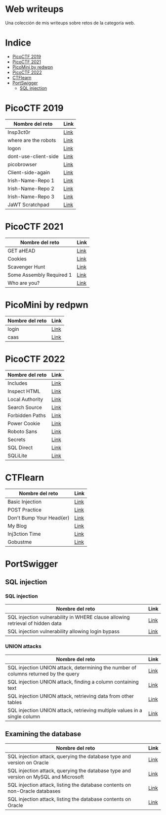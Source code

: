 # Web writeups

Una colección de mis writeups sobre retos de la categoría web.


# Indice

- [PicoCTF 2019](https://github.com/kaniehuest/lepra-web-ctf#picoctf-2019)
- [PicoCTF 2021](https://github.com/kaniehuest/lepra-web-ctf#picoctf-2021)
- [PicoMini by redwpn](https://github.com/kaniehuest/lepra-web-ctf#picomini-by-redpwn)
- [PicoCTF 2022](https://github.com/kaniehuest/lepra-web-ctf#picoctf-2022)
- [CTFlearn](https://github.com/kaniehuest/lepra-web-ctf#ctflearn)
- [PortSwigger](https://github.com/kaniehuest/lepra-web-ctf#portswigger)
	* [SQL injection](https://github.com/kaniehuest/lepra-web-ctf#sql-injection)


# PicoCTF 2019
|Nombre del reto|Link|
|---|---|
|Insp3ct0r|[Link](./picoCTF/picoCTF%202019/Insp3ct0r.md)|
|where are the robots|[Link](./picoCTF/picoCTF%202019/where%20are%20the%20robots.md)|
|logon|[Link](./picoCTF/picoCTF%202019/logon.md)|
|dont-use-client-side|[Link](./picoCTF/picoCTF%202019/dont-use-client-side.md)|
|picobrowser|[Link](./picoCTF/picoCTF%202019/picobrowser.md)|
|Client-side-again|[Link](./picoCTF/picoCTF%202019/client-side-again.md)|
|Irish-Name-Repo 1|[Link](./picoCTF/picoCTF%202019/Irish-Name-Repo%201.md)|
|Irish-Name-Repo 2|[Link](./picoCTF/picoCTF%202019/Irish-Name-Repo%202.md)|
|Irish-Name-Repo 3|[Link](./picoCTF/picoCTF%202019/Irish-Name-Repo%203.md)|
|JaWT Scratchpad|[Link](./picoCTF/picoCTF%202019/JaWT%20Scratchpad.md)|


# PicoCTF 2021
|Nombre del reto|Link|
|---|---|
|GET aHEAD|[Link](./picoCTF/picoCTF%202021/GET%20aHEAD.md)|
|Cookies|[Link](./picoCTF/picoCTF%202021/Cookies.md)|
|Scavenger Hunt|[Link](./picoCTF/picoCTF%202021/Scavenger%20Hunt.md)|
|Some Assembly Required 1|[Link](./picoCTF/picoCTF%202021/Some%20Assembly%20Required%201.md)|
|Who are you?|[Link](./picoCTF%2FpicoCTF%202021%2FWho%20are%20you%3F.md)


# PicoMini by redpwn
|Nombre del reto|Link|
|---|---|
|login|[Link](./picoCTF/picoMini%20by%20redpwn/login.md)|
|caas|[Link](./picoCTF/picoMini%20by%20redpwn/caas.md)|


# PicoCTF 2022
|Nombre del reto|Link|
|---|---|
|Includes|[Link](./picoCTF%2FpicoCTF%202022%2FIncludes.md)|
|Inspect HTML|[Link](./picoCTF%2FpicoCTF%202022%2FInspect%20HTML.md)|
|Local Authority|[Link](./picoCTF%2FpicoCTF%202022%2FLocal%20Authority.md)|
|Search Source|[Link](./picoCTF%2FpicoCTF%202022%2FSearch%20Source.md)|
|Forbidden Paths|[Link](./picoCTF%2FpicoCTF%202022%2FForbidden%20Paths.md)|
|Power Cookie|[Link](./picoCTF%2FpicoCTF%202022%2FPower%20Cookie.md)|
|Roboto Sans|[Link](./picoCTF%2FpicoCTF%202022%2FRoboto%20Sans.md)|
|Secrets|[Link](./picoCTF%2FpicoCTF%202022%2FSecrets.md)|
|SQL Direct|[Link](./picoCTF%2FpicoCTF%202022%2FSQL%20Direct.md)|
|SQLiLite|[Link](./picoCTF%2FpicoCTF%202022%2FSQLiLite.md)|


# CTFlearn
|Nombre del reto|Link|
|---|---|
|Basic Injection|[Link](./CTFlearn/Basic%20Injection.md)|
|POST Practice|[Link](./CTFlearn/POST%20Practice.md)|
|Don't Bump Your Head(er)|[Link](./CTFlearn%2FDon't%20Bump%20Your%20Head(er).md)|
|My Blog|[Link](./CTFlearn%2FMy%20Blog.md)|
|Inj3ction Time|[Link](./CTFlearn%2FInj3ction%20Time.md)|
|Gobustme|[Link](./CTFlearn%2FGobustme.md)|


# PortSwigger

## SQL injection

### SQL injection
|Nombre del reto|Link|
|---|---|
|SQL injection vulnerability in WHERE clause allowing retrieval of hidden data|[Link](./PortSwigger%2FSQL%20injection%2FSQL%20injection%20vulnerability%20in%20WHERE%20clause%20allowing%20retrieval%20of%20hidden%20data.md)|
|SQL injection vulnerability allowing login bypass|[Link](./PortSwigger%2FSQL%20injection%2FSQL%20injection%20vulnerability%20allowing%20login%20bypass.md)|

### UNION attacks
|Nombre del reto|Link|
|---|---|
|SQL injection UNION attack, determining the number of columns returned by the query|[Link](./PortSwigger%2FSQL%20injection%2FSQL%20injection%20UNION%20attack%2C%20determining%20the%20number%20of%20columns%20returned%20by%20the%20query.md)|
|SQL injection UNION attack, finding a column containing text|[Link](./PortSwigger%2FSQL%20injection%2FSQL%20injection%20UNION%20attack%2C%20finding%20a%20column%20containing%20text.md)|
|SQL injection UNION attack, retrieving data from other tables|[Link](./PortSwigger%2FSQL%20injection%2FSQL%20injection%20UNION%20attack%2C%20retrieving%20data%20from%20other%20tables.md)|
|SQL injection UNION attack, retrieving multiple values in a single column|[Link](./PortSwigger%2FSQL%20injection%2FSQL%20injection%20UNION%20attack%2C%20retrieving%20multiple%20values%20in%20a%20single%20column.md)|

## Examining the database
|Nombre del reto|Link|
|--|--|
|SQL injection attack, querying the database type and version on Oracle|[Link](./PortSwigger%2FSQL%20injection%2FSQL%20injection%20attack%2C%20querying%20the%20database%20type%20and%20version%20on%20Oracle.md)|
|SQL injection attack, querying the database type and version on MySQL and Microsoft|[Link](./PortSwigger%2FSQL%20injection%2FSQL%20injection%20attack%2C%20querying%20the%20database%20type%20and%20version%20on%20MySQL%20and%20Microsoft.md)|
|SQL injection attack, listing the database contents on non-Oracle databases|[Link](./PortSwigger%2FSQL%20injection%2FSQL%20injection%20attack%2C%20listing%20the%20database%20contents%20on%20non-Oracle%20databases.md)|
|SQL injection attack, listing the database contents on Oracle|[Link](./PortSwigger%2FSQL%20injection%2FSQL%20injection%20attack%2C%20listing%20the%20database%20contents%20on%20Oracle.md)|
